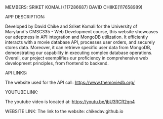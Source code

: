MEMBERS:
SRIKET KOMALI (117286687)
DAVID CHIIKE(117658989)

APP DESCRIPTION:

Developed by David Chike and Sriket Komali for the University of Maryland's CMSC335 - Web Development course, 
this website showcases our adeptness in API integration and MongoDB utilization. 
It efficiently interacts with a movie database API, processes user orders, and securely stores data. 
Moreover, it can retrieve specific user data from MongoDB, 
demonstrating our capability in executing complex database operations. Overall, 
our project exemplifies our proficiency in comprehensive web development principles, from frontend to backend.

API LINKS:

The website used for the API call: https://www.themoviedb.org/

YOUTUBE LINK:

The youtube video is located at: https://youtu.be/jbU3RCR2qn4

WEBSITE LINK:
The link to the website: chikedav.github.io
